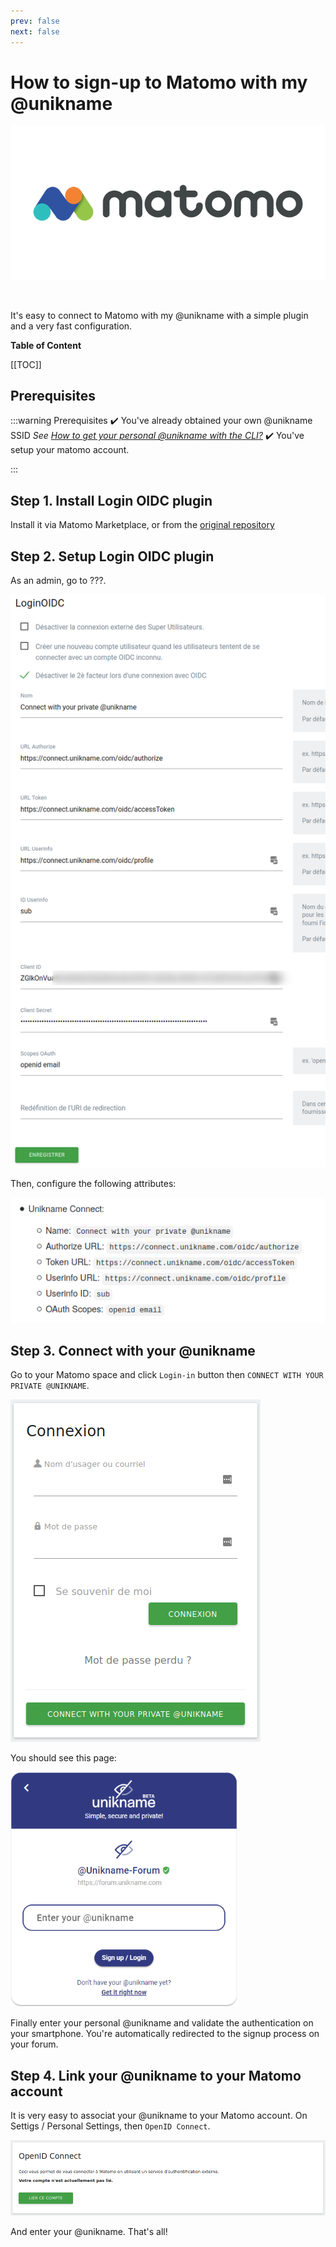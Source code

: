 ```yaml
---
prev: false
next: false 
---
```


# How to sign-up to Matomo with my @unikname

<hpicture noshadow>![Matomo](./matomo.png)</hpicture>

<br/>

It's easy to connect to Matomo with my @unikname with a simple plugin and a very fast configuration.

**Table of Content**

[[TOC]]

<hseparator/>

## Prerequisites

:::warning Prerequisites
:heavy_check_mark: You've already obtained your own @unikname SSID
<hbox>_See [How to get your personal @unikname with the CLI?](./howto-get-my-unikname-via-cli)_</hbox>
:heavy_check_mark: You've setup your matomo account.

:::

## Step 1. Install Login OIDC plugin

Install it via Matomo Marketplace, or from the [original repository](https://github.com/dominik-th/matomo-plugin-LoginOIDC)


## Step 2. Setup Login OIDC plugin

As an admin, go to ???.

<hpicture>![Matomo with Unikname Connect](./unc-matomo-admin.png)</hpicture>

Then, configure the following attributes:

<hpicture>![Matomo configuration for Unikname Connect](./unc-matomo-configuration.png)</hpicture>


## Step 3. Connect with your @unikname

Go to your Matomo space and click `Login-in` button then `CONNECT WITH YOUR PRIVATE @UNIKNAME`.

<hpicture>![Discourse with Unikname Connect](./unc-matomo-connect-with-unikname.png)</hpicture>

You should see this page:

<hpicture noshadow>![enter-your-unikname](../../images/unc-enter-unikname.png)</hpicture>

Finally enter your personal @unikname and validate the authentication on your smartphone. You're automatically redirected to the signup process on your forum.


## Step 4. Link your @unikname to your Matomo account

It is very easy to associat your @unikname to your Matomo account. On Settigs / Personal Settings, then `OpenID Connect`.

<hpicture>![OpenID Connect with Matomo](./uns-openID-connect.png)</hpicture>

And enter your @unikname. That's all!

